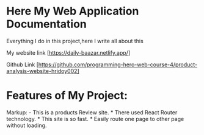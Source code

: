 # Here My Web Application Documentation
Everything I do in this project,here I write all about this

My website link [https://daily-baazar.netlify.app/]

Github Link [https://github.com/programming-hero-web-course-4/product-analysis-website-hridoy002]

# Features of My Project:
Markup: - This is a products Review site.
        * There used React Router technology.
        * This site is so fast.
        * Easily route one page to other page without loading.



